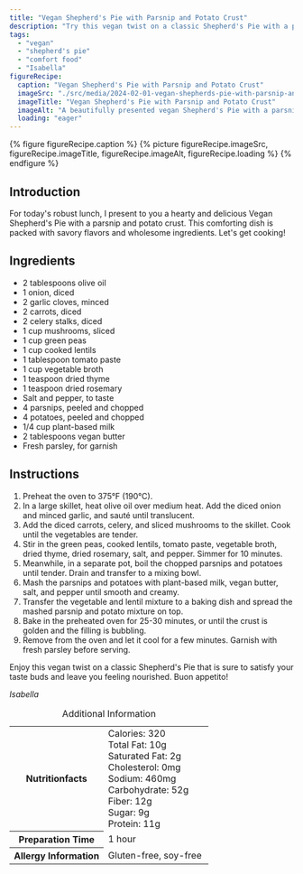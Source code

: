 ```yaml
---
title: "Vegan Shepherd's Pie with Parsnip and Potato Crust"
description: "Try this vegan twist on a classic Shepherd's Pie with a parsnip and potato crust. Packed with savory flavors and wholesome ingredients, it's a hearty and delicious dish that will satisfy your cravings."
tags:
  - "vegan"
  - "shepherd's pie"
  - "comfort food"
  - "Isabella"
figureRecipe: 
  caption: "Vegan Shepherd's Pie with Parsnip and Potato Crust"
  imageSrc: "./src/media/2024-02-01-vegan-shepherds-pie-with-parsnip-and-potato-crust-5265.png"
  imageTitle: "Vegan Shepherd's Pie with Parsnip and Potato Crust"
  imageAlt: "A beautifully presented vegan Shepherd's Pie with a parsnip and potato crust, set on a rustic wooden table in a warm and inviting ambiance. The dish is perfectly portioned and exudes comforting aromas, offering a wholesome and satisfying vegan interpretation of a traditional favorite."
  loading: "eager"
---
```


{% figure figureRecipe.caption %}
{% picture figureRecipe.imageSrc, figureRecipe.imageTitle, figureRecipe.imageAlt, figureRecipe.loading %}
{% endfigure %}

## Introduction

For today's robust lunch, I present to you a hearty and delicious Vegan Shepherd's Pie with a parsnip and potato crust. This comforting dish is packed with savory flavors and wholesome ingredients. Let's get cooking!

## Ingredients

- 2 tablespoons olive oil
- 1 onion, diced
- 2 garlic cloves, minced
- 2 carrots, diced
- 2 celery stalks, diced
- 1 cup mushrooms, sliced
- 1 cup green peas
- 1 cup cooked lentils
- 1 tablespoon tomato paste
- 1 cup vegetable broth
- 1 teaspoon dried thyme
- 1 teaspoon dried rosemary
- Salt and pepper, to taste
- 4 parsnips, peeled and chopped
- 4 potatoes, peeled and chopped
- 1/4 cup plant-based milk
- 2 tablespoons vegan butter
- Fresh parsley, for garnish

## Instructions

1. Preheat the oven to 375°F (190°C).
2. In a large skillet, heat olive oil over medium heat. Add the diced onion and minced garlic, and sauté until translucent.
3. Add the diced carrots, celery, and sliced mushrooms to the skillet. Cook until the vegetables are tender.
4. Stir in the green peas, cooked lentils, tomato paste, vegetable broth, dried thyme, dried rosemary, salt, and pepper. Simmer for 10 minutes.
5. Meanwhile, in a separate pot, boil the chopped parsnips and potatoes until tender. Drain and transfer to a mixing bowl.
6. Mash the parsnips and potatoes with plant-based milk, vegan butter, salt, and pepper until smooth and creamy.
7. Transfer the vegetable and lentil mixture to a baking dish and spread the mashed parsnip and potato mixture on top.
8. Bake in the preheated oven for 25-30 minutes, or until the crust is golden and the filling is bubbling.
9. Remove from the oven and let it cool for a few minutes. Garnish with fresh parsley before serving.


Enjoy this vegan twist on a classic Shepherd's Pie that is sure to satisfy your taste buds and leave you feeling nourished. Buon appetito!

*Isabella*

<table><caption class='sr-only'>Additional Information</caption><tr><th>Nutritionfacts</th><td>Calories: 320<br />
Total Fat: 10g<br />
Saturated Fat: 2g<br />
Cholesterol: 0mg<br />
Sodium: 460mg<br />
Carbohydrate: 52g<br />
Fiber: 12g<br />
Sugar: 9g<br />
Protein: 11g&nbsp;</td></tr><tr><th>Preparation Time</th><td>1 hour&nbsp;</td></tr><tr><th>Allergy Information</th><td>Gluten-free, soy-free&nbsp;</td></tr></table>

